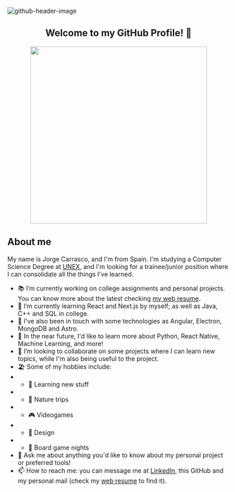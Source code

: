 ![github-header-image](https://github.com/JorgeCarrascoF/JorgeCarrascoF/assets/105206644/1b61a269-e979-40a2-9e21-34798bc43616)
<div align="center">
<h2>
Welcome to my GitHub Profile! 👋  
</h2>
<img align="center" src="https://user-images.githubusercontent.com/74038190/226190894-18e959ba-d458-4a94-ac44-790190f2a947.gif" width='400px'>  
</div>

<h2>About me</h2>
<p>
My name is Jorge Carrasco, and I'm from Spain. I'm studying a Computer Science Degree at <a href="https://www.unex.es/">UNEX</a>, and I'm looking for a trainee/junior position where I can consolidate all the things I've learned.
</p>

- 📚 I’m currently working on college assignments and personal projects. You can know more about the latest checking <a href="https://jorgecarrascof.github.io/">my web resume</a>.
- 🌱 I’m currently learning React and Next.js by myself; as well as Java, C++ and SQL in college.
- 💭 I've also been in touch with some technologies as Angular, Electron, MongoDB and Astro.
- 💫 In the near future, I'd like to learn more about Python, React Native, Machine Learning, and more!
- 👯 I’m looking to collaborate on some projects where I can learn new topics, while I'm also being useful to the project.
- 🏖️ Some of my hobbies include:
- -  🔭 Learning new stuff
- -  🍃 Nature trips
- -  🎮 Videogames
- -  🎨 Design
- -  👾 Board game nights
- 💬 Ask me about anything you'd like to know about my personal project or preferred tools!
- 📫 How to reach me: you can message me at <a href="www.linkedin.com/in/jorge-carrasco-facundo">LinkedIn</a>, this GitHub and my personal mail (check my <a href="https://jorgecarrascof.github.io/">web resume</a> to find it).


